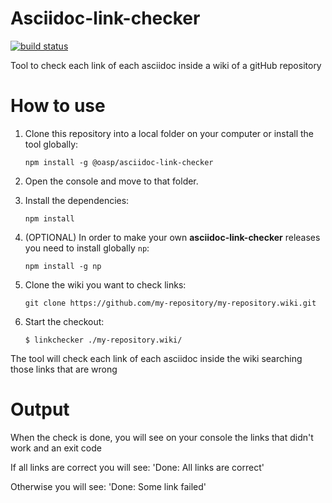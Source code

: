 # Asciidoc-link-checker

[![build status](https://travis-ci.org/oasp/asciidoc-link-checker.svg?branch=develop)](https://travis-ci.org/oasp/asciidoc-link-checker)

Tool to check each link of each asciidoc inside a wiki of a gitHub repository

# How to use

1.  Clone this repository into a local folder on your computer or install the tool globally:

    `npm install -g @oasp/asciidoc-link-checker`

2.  Open the console and move to that folder.
3.  Install the dependencies:

    `npm install`

4.  (OPTIONAL) In order to make your own **asciidoc-link-checker** releases you need to install globally `np`:

    `npm install -g np`

5.  Clone the wiki you want to check links:

    `git clone https://github.com/my-repository/my-repository.wiki.git`

6.  Start the checkout:

    `$ linkchecker ./my-repository.wiki/`

The tool will check each link of each asciidoc inside the wiki searching those links that are wrong

# Output

When the check is done, you will see on your console the links that didn't work and an exit code

If all links are correct you will see:
'Done: All links are correct'

Otherwise you will see:
'Done: Some link failed'
